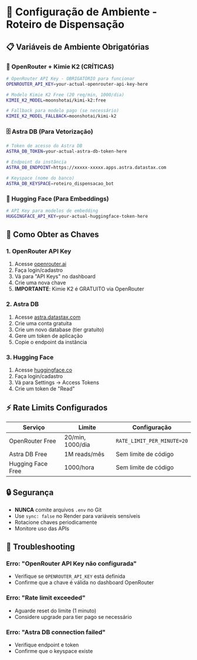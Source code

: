 # 🔧 Configuração de Ambiente - Roteiro de Dispensação

## 📋 Variáveis de Ambiente Obrigatórias

### 🔑 OpenRouter + Kimie K2 (CRÍTICAS)

```bash
# OpenRouter API Key - OBRIGATÓRIO para funcionar
OPENROUTER_API_KEY=your-actual-openrouter-api-key-here

# Modelo Kimie K2 Free (20 req/min, 1000/dia)
KIMIE_K2_MODEL=moonshotai/kimi-k2:free

# Fallback para modelo pago (se necessário)
KIMIE_K2_MODEL_FALLBACK=moonshotai/kimi-k2
```

### 🗄️ Astra DB (Para Vetorização)

```bash
# Token de acesso do Astra DB
ASTRA_DB_TOKEN=your-actual-astra-db-token-here

# Endpoint da instância
ASTRA_DB_ENDPOINT=https://xxxxx-xxxxx.apps.astra.datastax.com

# Keyspace (nome do banco)
ASTRA_DB_KEYSPACE=roteiro_dispensacao_bot
```

### 🤗 Hugging Face (Para Embeddings)

```bash
# API Key para modelos de embedding
HUGGINGFACE_API_KEY=your-actual-huggingface-token-here
```

## 🚀 Como Obter as Chaves

### 1. OpenRouter API Key
1. Acesse [openrouter.ai](https://openrouter.ai)
2. Faça login/cadastro
3. Vá para "API Keys" no dashboard
4. Crie uma nova chave
5. **IMPORTANTE**: Kimie K2 é GRATUITO via OpenRouter

### 2. Astra DB
1. Acesse [astra.datastax.com](https://astra.datastax.com)
2. Crie uma conta gratuita
3. Crie um novo database (tier gratuito)
4. Gere um token de aplicação
5. Copie o endpoint da instância

### 3. Hugging Face
1. Acesse [huggingface.co](https://huggingface.co)
2. Faça login/cadastro
3. Vá para Settings → Access Tokens
4. Crie um token de "Read"

## ⚡ Rate Limits Configurados

| Serviço | Limite | Configuração |
|---------|--------|--------------|
| OpenRouter Free | 20/min, 1000/dia | `RATE_LIMIT_PER_MINUTE=20` |
| Astra DB Free | 1M reads/mês | Sem limite de código |
| Hugging Face Free | 1000/hora | Sem limite de código |

## 🔒 Segurança

- **NUNCA** comite arquivos `.env` no Git
- Use `sync: false` no Render para variáveis sensíveis
- Rotacione chaves periodicamente
- Monitore uso das APIs

## 🐛 Troubleshooting

### Erro: "OpenRouter API Key não configurada"
- Verifique se `OPENROUTER_API_KEY` está definida
- Confirme que a chave é válida no dashboard OpenRouter

### Erro: "Rate limit exceeded"
- Aguarde reset do limite (1 minuto)
- Considere upgrade para tier pago se necessário

### Erro: "Astra DB connection failed"
- Verifique endpoint e token
- Confirme que o keyspace existe